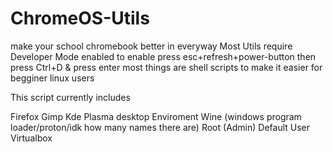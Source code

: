 # ChromeOS-Utils
make your school chromebook better in everyway
Most Utils require Developer Mode enabled
to enable press esc+refresh+power-button then press Ctrl+D & press enter
most things are shell scripts to make it easier for begginer linux users


This script currently includes

Firefox
Gimp
Kde Plasma desktop Enviroment
Wine (windows program loader/proton/idk how many names there are)
Root (Admin)
Default User
Virtualbox
